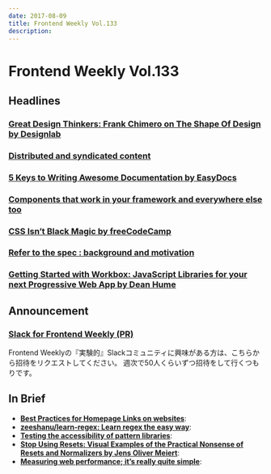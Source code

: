 ```yaml
---
date: 2017-08-09
title: Frontend Weekly Vol.133
description: 
---
```


# Frontend Weekly Vol.133

## Headlines

### [Great Design Thinkers: Frank Chimero on The Shape Of Design by Designlab](http://trydesignlab.com/blog/frank-chimero-design-thinkers-shape-of-design/)

### [Distributed and syndicated content](https://www.w3.org/2001/tag/doc/distributed-content-20170727)

### [5 Keys to Writing Awesome Documentation by EasyDocs](https://medium.com/easydocs/5-keys-to-writing-awesome-documentation-5e39f5301056)

### [Components that work in your framework and everywhere else too](https://medium.com/ge-design/predix-design-system-components-that-work-everywhere-97b774028b37)

### [CSS Isn’t Black Magic by freeCodeCamp](https://medium.freecodecamp.org/its-not-dark-magic-pulling-back-the-curtains-from-your-stylesheets-c8d677fa21b2)

### [Refer to the spec : background and motivation](https://rachelandrew.co.uk/archives/2017/07/19/refer-to-the-spec-background-and-motivation/)

### [Getting Started with Workbox: JavaScript Libraries for your next Progressive Web App by Dean Hume](https://deanhume.com/home/blogpost/getting-started-with-workbox--javascript-libraries-for-your-next-progressive-web-app/10162)

## Announcement

### [Slack for Frontend Weekly (PR)](https://studiomohawk.typeform.com/to/Kj8Gaj)

Frontend Weeklyの『実験的』Slackコミュニティに興味がある方は、こちらから招待をリクエストしてください。 週次で50人くらいずつ招待をして行くつもりです。

## In Brief

* [**Best Practices for Homepage Links on websites**](https://www.nngroup.com/articles/homepage-links/): 
* [**zeeshanu/learn-regex: Learn regex the easy way**](https://github.com/zeeshanu/learn-regex): 
* [**Testing the accessibility of pattern libraries**](https://hiddedevries.nl/en/blog/2017-07-13-testing-the-accessibility-of-pattern-libraries): 
* [**Stop Using Resets: Visual Examples of the Practical Nonsense of Resets and Normalizers by Jens Oliver Meiert**](https://meiert.com/en/blog/stop-using-resets/): 
* [**Measuring web performance; it’s really quite simple**](https://hackernoon.com/measuring-web-performance-its-really-quite-simple-adeda8f7f39e): 
